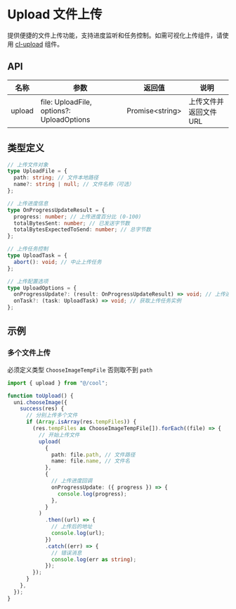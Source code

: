 # Upload 文件上传

提供便捷的文件上传功能，支持进度监听和任务控制。如需可视化上传组件，请使用 [cl-upload](/src/components/form/upload.md) 组件。

## API

| 名称   | 参数                                      | 返回值           | 说明                   |
| ------ | ----------------------------------------- | ---------------- | ---------------------- |
| upload | file: UploadFile, options?: UploadOptions | Promise\<string> | 上传文件并返回文件 URL |

## 类型定义

```ts
// 上传文件对象
type UploadFile = {
  path: string; // 文件本地路径
  name?: string | null; // 文件名称（可选）
};

// 上传进度信息
type OnProgressUpdateResult = {
  progress: number; // 上传进度百分比 (0-100)
  totalBytesSent: number; // 已发送字节数
  totalBytesExpectedToSend: number; // 总字节数
};

// 上传任务控制
type UploadTask = {
  abort(): void; // 中止上传任务
};

// 上传配置选项
type UploadOptions = {
  onProgressUpdate?: (result: OnProgressUpdateResult) => void; // 上传进度回调
  onTask?: (task: UploadTask) => void; // 获取上传任务实例
};
```

## 示例

### 多个文件上传

必须定义类型 `ChooseImageTempFile` 否则取不到 `path`

```ts
import { upload } from "@/cool";

function toUpload() {
  uni.chooseImage({
    success(res) {
      // 分别上传多个文件
      if (Array.isArray(res.tempFiles)) {
        (res.tempFiles as ChooseImageTempFile[]).forEach((file) => {
          // 开始上传文件
          upload(
            {
              path: file.path, // 文件路径
              name: file.name, // 文件名
            },
            {
              // 上传进度回调
              onProgressUpdate: ({ progress }) => {
                console.log(progress);
              },
            }
          )
            .then((url) => {
              // 上传后的地址
              console.log(url);
            })
            .catch((err) => {
              // 错误消息
              console.log(err as string);
            });
        });
      }
    },
  });
}
```
